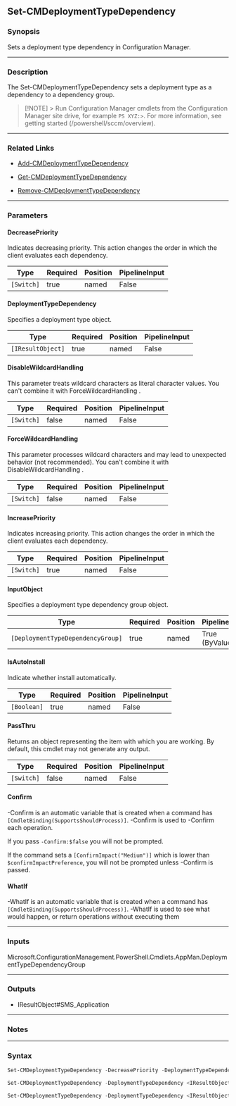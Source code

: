 Set-CMDeploymentTypeDependency
------------------------------




### Synopsis
Sets a deployment type dependency in Configuration Manager.



---


### Description

The Set-CMDeploymentTypeDependency sets a deployment type as a dependency to a dependency group.



> [!NOTE] > Run Configuration Manager cmdlets from the Configuration Manager site drive, for example `PS XYZ:>`. For more information, see getting started (/powershell/sccm/overview).



---


### Related Links
* [Add-CMDeploymentTypeDependency](Add-CMDeploymentTypeDependency)



* [Get-CMDeploymentTypeDependency](Get-CMDeploymentTypeDependency)



* [Remove-CMDeploymentTypeDependency](Remove-CMDeploymentTypeDependency)





---


### Parameters
#### **DecreasePriority**

Indicates decreasing priority. This action changes the order in which the client evaluates each dependency.






|Type      |Required|Position|PipelineInput|
|----------|--------|--------|-------------|
|`[Switch]`|true    |named   |False        |



#### **DeploymentTypeDependency**

Specifies a deployment type object.






|Type             |Required|Position|PipelineInput|
|-----------------|--------|--------|-------------|
|`[IResultObject]`|true    |named   |False        |



#### **DisableWildcardHandling**

This parameter treats wildcard characters as literal character values. You can't combine it with ForceWildcardHandling .






|Type      |Required|Position|PipelineInput|
|----------|--------|--------|-------------|
|`[Switch]`|false   |named   |False        |



#### **ForceWildcardHandling**

This parameter processes wildcard characters and may lead to unexpected behavior (not recommended). You can't combine it with DisableWildcardHandling .






|Type      |Required|Position|PipelineInput|
|----------|--------|--------|-------------|
|`[Switch]`|false   |named   |False        |



#### **IncreasePriority**

Indicates increasing priority. This action changes the order in which the client evaluates each dependency.






|Type      |Required|Position|PipelineInput|
|----------|--------|--------|-------------|
|`[Switch]`|true    |named   |False        |



#### **InputObject**

Specifies a deployment type dependency group object.






|Type                             |Required|Position|PipelineInput |Aliases|
|---------------------------------|--------|--------|--------------|-------|
|`[DeploymentTypeDependencyGroup]`|true    |named   |True (ByValue)|Group  |



#### **IsAutoInstall**

Indicate whether install automatically.






|Type       |Required|Position|PipelineInput|
|-----------|--------|--------|-------------|
|`[Boolean]`|true    |named   |False        |



#### **PassThru**

Returns an object representing the item with which you are working. By default, this cmdlet may not generate any output.






|Type      |Required|Position|PipelineInput|
|----------|--------|--------|-------------|
|`[Switch]`|false   |named   |False        |



#### **Confirm**
-Confirm is an automatic variable that is created when a command has ```[CmdletBinding(SupportsShouldProcess)]```.
-Confirm is used to -Confirm each operation.

If you pass ```-Confirm:$false``` you will not be prompted.


If the command sets a ```[ConfirmImpact("Medium")]``` which is lower than ```$confirmImpactPreference```, you will not be prompted unless -Confirm is passed.

#### **WhatIf**
-WhatIf is an automatic variable that is created when a command has ```[CmdletBinding(SupportsShouldProcess)]```.
-WhatIf is used to see what would happen, or return operations without executing them


---


### Inputs
Microsoft.ConfigurationManagement.PowerShell.Cmdlets.AppMan.DeploymentTypeDependencyGroup





---


### Outputs
* IResultObject#SMS_Application






---


### Notes




---


### Syntax
```PowerShell
Set-CMDeploymentTypeDependency -DecreasePriority -DeploymentTypeDependency <IResultObject> [-DisableWildcardHandling] [-ForceWildcardHandling] -InputObject <DeploymentTypeDependencyGroup> [-PassThru] [-Confirm] [-WhatIf] [<CommonParameters>]
```
```PowerShell
Set-CMDeploymentTypeDependency -DeploymentTypeDependency <IResultObject> [-DisableWildcardHandling] [-ForceWildcardHandling] -IncreasePriority -InputObject <DeploymentTypeDependencyGroup> [-PassThru] [-Confirm] [-WhatIf] [<CommonParameters>]
```
```PowerShell
Set-CMDeploymentTypeDependency -DeploymentTypeDependency <IResultObject> [-DisableWildcardHandling] [-ForceWildcardHandling] -InputObject <DeploymentTypeDependencyGroup> -IsAutoInstall <Boolean> [-PassThru] [-Confirm] [-WhatIf] [<CommonParameters>]
```

